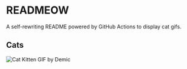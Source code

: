 # READMEOW

A self-rewriting README powered by GitHub Actions to display cat gifs.

## Cats

![Cat Kitten GIF by Demic](https://media4.giphy.com/media/3oriO0OEd9QIDdllqo/200.gif?cid=9acd02daoburx0p29mxgp559uqd4pmv39prgpb4a5ssbgrdr&ep=v1_gifs_search&rid=200.gif&ct=g)
